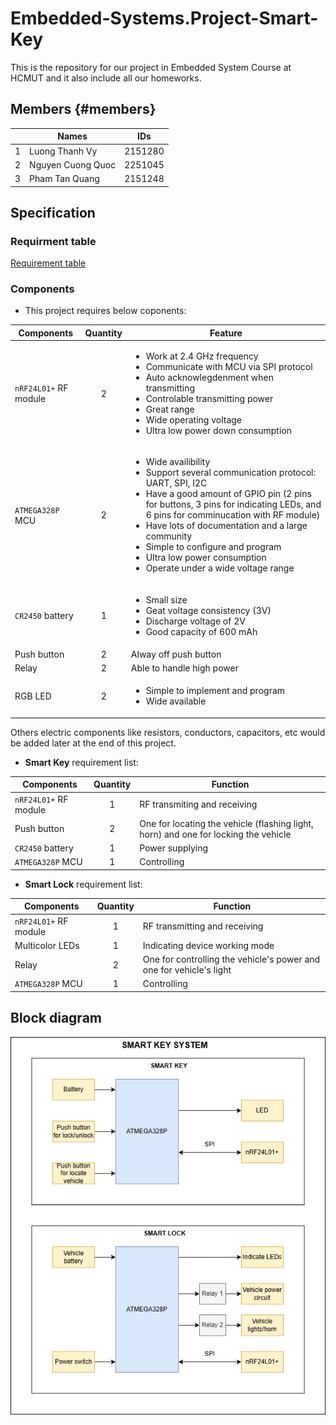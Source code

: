 # Embedded-Systems.Project-Smart-Key

This is the repository for our project in Embedded System Course at HCMUT and it also include all our homeworks.

## Members {#members}

|     | Names | IDs |
| ------------- | -------------- | -------------- |
| 1 | Luong Thanh Vy | 2151280 |
| 2 | Nguyen Cuong Quoc | 2251045 |
| 3 | Pham Tan Quang | 2151248 |


## Specification

### Requirment table

[Requirement table](https://docs.google.com/spreadsheets/d/1nUn6pa3cHQUdWSz3ERi9wC6BmqBU7rnba5peyX5WJQM/edit?usp=sharing) 

### Components

- This project requires below coponents:

| Components | Quantity | Feature |
| ---------- | :------: | ------- |
| `nRF24L01+` RF module | 2 | <ul> <li> Work at 2.4 GHz frequency </li> <li> Communicate with MCU via SPI protocol </li> <li> Auto acknowlegdenment when transmitting </li> <li> Controlable transmitting power </li>  <li> Great range </li> <li> Wide operating voltage </li> <li> Ultra low power down consumption </li> </ul> |
| `ATMEGA328P` MCU | 2 | <ul> <li> Wide availibility </li> <li> Support several communication protocol: UART, SPI, I2C </li> <li> Have a good amount of GPIO pin (2 pins for buttons, 3 pins for indicating LEDs, and 6 pins for comminucation with RF module) </li> <li> Have lots of documentation and a large community </li> <li> Simple to configure and program </li> <li> Ultra low power consumption </li> <li> Operate under a wide voltage range </li> |
| `CR2450` battery | 1 | <ul> <li> Small size </li> <li> Geat voltage consistency (3V) </li> <li> Discharge voltage of 2V </li> <li> Good capacity of 600 mAh </li> </ul> |
| Push button | 2 | Alway off push button |
| Relay | 2 | Able to handle high power |
| RGB LED | 2 | <ul> <li> Simple to implement and program </li> <li> Wide available </li> </ul> |

Others electric components like resistors, conductors, capacitors, etc would be added later
at the end of this project.

- **Smart Key** requirement list:

| Components | Quantity | Function |
| ------------- | :-------------: | ------------- |
| `nRF24L01+` RF module | 1 | RF transmiting and receiving |
| Push button | 2 | One for locating the vehicle (flashing light, horn) and one for locking the vehicle |
| `CR2450` battery | 1 | Power supplying |
| `ATMEGA328P` MCU | 1 | Controlling|

- **Smart Lock** requirement list:

| Components | Quantity | Function |
| ------------- | :-------------: | ------------- |
| `nRF24L01+` RF module | 1 | RF transmitting and receiving |
| Multicolor LEDs | 1 | Indicating device working mode |
| Relay | 2 | One for controlling the vehicle's power and one for vehicle's light |
| `ATMEGA328P` MCU | 1 | Controlling |

## Block diagram

![Block diagram](./homework1/smart_key_system_diagram.png) 
